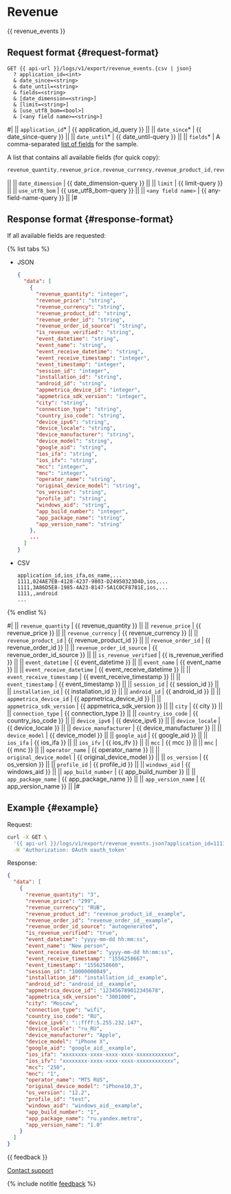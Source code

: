 # Revenue

{{ revenue_events }}

## Request format {#request-format}

```
GET {{ api-url }}/logs/v1/export/revenue_events.{csv | json}
  ? application_id=<int>
  & date_since=<string>
  & date_until=<string>
  & fields=<string>
  & [date_dimension=<string>]
  & [limit=<string>]
  & [use_utf8_bom=<bool>]
  & [<any field name>=<string>]
```

#|
|| `application_id`* | {{ application_id_query }} ||
|| `date_since`* | {{ date_since-query }} ||
|| `date_until`* | {{ date_until-query }} ||
|| `fields`* | A comma-separated [list of fields](../endpoints.md) for the sample.

A list that contains all available fields (for quick copy):

```objectivec translate=no
revenue_quantity,revenue_price,revenue_currency,revenue_product_id,revenue_order_id,revenue_order_id_source,is_revenue_verified,event_datetime,event_name,event_receive_datetime,event_receive_timestamp,event_timestamp,session_id,installation_id,android_id,appmetrica_device_id,appmetrica_sdk_version,city,connection_type,country_iso_code,device_ipv6,device_locale,device_manufacturer,device_model,event_datetime,google_aid,ios_ifa,ios_ifv,mcc,mnc,operator_name,original_device_model,os_version,profile_id,windows_aid,app_build_number,app_package_name,app_version_name
```
||
|| `date_dimension` | {{ date_dimension-query }} ||
|| `limit` | {{ limit-query }} ||
|| `use_utf8_bom` | {{ use_utf8_bom-query }} ||
|| `<any field name>` | {{ any-field-name-query }} ||
|#

## Response format {#response-format}

If all available fields are requested:

{% list tabs %}

- JSON

   ```json translate=no
   {
     "data": [
       {
         "revenue_quantity": "integer",
         "revenue_price": "string",
         "revenue_currency": "string",
         "revenue_product_id": "string",
         "revenue_order_id": "string",
         "revenue_order_id_source": "string",
         "is_revenue_verified": "string",
         "event_datetime": "string",
         "event_name": "string",
         "event_receive_datetime": "string",
         "event_receive_timestamp": "integer",
         "event_timestamp": "integer",
         "session_id": "integer",
         "installation_id": "string",
         "android_id": "string",
         "appmetrica_device_id": "integer",
         "appmetrica_sdk_version": "integer",
         "city": "string",
         "connection_type": "string",
         "country_iso_code": "string",
         "device_ipv6": "string",
         "device_locale": "string",
         "device_manufacturer": "string",
         "device_model": "string",
         "google_aid": "string",
         "ios_ifa": "string",
         "ios_ifv": "string",
         "mcc": "integer",
         "mnc": "integer",
         "operator_name": "string",
         "original_device_model": "string",
         "os_version": "string",
         "profile_id": "string",
         "windows_aid": "string",
         "app_build_number": "integer",
         "app_package_name": "string",
         "app_version_name": "string"
       },
       ...
     ]
   }
   ```

- CSV

   ```
   application_id,ios_ifa,os_name,...
   1111,024AE7EB-4128-4237-9803-D24950323D4D,ios,...
   1111,3A86D5E8-1985-4A23-B147-5A1C0CF8781E,ios,...
   1111,,android
   ...
   ```

{% endlist %}

#|
|| `revenue_quantity` | {{ revenue_quantity }} ||
|| `revenue_price` | {{ revenue_price }} ||
|| `revenue_currency` | {{ revenue_currency }} ||
|| `revenue_product_id` | {{ revenue_product_id }} ||
|| `revenue_order_id` | {{ revenue_order_id }} ||
|| `revenue_order_id_source` | {{ revenue_order_id_source }} ||
|| `is_revenue_verified` | {{ is_revenue_verified }} ||
|| `event_datetime` | {{ event_datetime }} ||
|| `event_name` | {{ event_name }} ||
|| `event_receive_datetime` | {{ event_receive_datetime }} ||
|| `event_receive_timestamp` | {{ event_receive_timestamp }} ||
|| `event_timestamp` | {{ event_timestamp }} ||
|| `session_id` | {{ session_id }} ||
|| `installation_id` | {{ installation_id }} ||
|| `android_id` | {{ android_id }} ||
|| `appmetrica_device_id` | {{ appmetrica_device_id }} ||
|| `appmetrica_sdk_version` | {{ appmetrica_sdk_version }} ||
|| `city` | {{ city }} ||
|| `connection_type` | {{ connection_type }} ||
|| `country_iso_code` | {{ country_iso_code }} ||
|| `device_ipv6` | {{ device_ipv6 }} ||
|| `device_locale` | {{ device_locale }} ||
|| `device_manufacturer` | {{ device_manufacturer }} ||
|| `device_model` | {{ device_model }} ||
|| `google_aid` | {{ google_aid }} ||
|| `ios_ifa` | {{ ios_ifa }} ||
|| `ios_ifv` | {{ ios_ifv }} ||
|| `mcc` | {{ mcc }} ||
|| `mnc` | {{ mnc }} ||
|| `operator_name` | {{ operator_name }} ||
|| `original_device_model` | {{ original_device_model }} ||
|| `os_version` | {{ os_version }} ||
|| `profile_id` | {{ profile_id }} ||
|| `windows_aid` | {{ windows_aid }} ||
|| `app_build_number` | {{ app_build_number }} ||
|| `app_package_name` | {{ app_package_name }} ||
|| `app_version_name` | {{ app_version_name }} ||
|#

## Example {#example}

Request:

```bash translate=no
curl -X GET \
  '{{ api-url }}/logs/v1/export/revenue_events.json?application_id=1111&date_since=2018-10-10&date_until=2018-10-11&fields=revenue_quantity,revenue_price,revenue_currency,revenue_product_id,revenue_order_id,revenue_order_id_source,is_revenue_verified,event_datetime,event_name,event_receive_datetime,event_receive_timestamp,event_timestamp,session_id,installation_id,android_id,appmetrica_device_id,appmetrica_sdk_version,city,connection_type,country_iso_code,device_ipv6,device_locale,device_manufacturer,device_model,google_aid,ios_ifa,ios_ifv,mcc,mnc,operator_name,original_device_model,os_version,profile_id,windows_aid,app_build_number,app_package_name,app_version_name' \
  -H 'Authorization: OAuth oauth_token'
```

Response:

```json translate=no
{
  "data": [
    {
      "revenue_quantity": "3",
      "revenue_price": "299",
      "revenue_currency": "RUB",
      "revenue_product_id": "revenue_product_id__example",
      "revenue_order_id": "revenue_order_id__example",
      "revenue_order_id_source": "autogenerated",
      "is_revenue_verified": "true",
      "event_datetime": "yyyy-mm-dd hh:mm:ss",
      "event_name": "New person",
      "event_receive_datetime": "yyyy-mm-dd hh:mm:ss",
      "event_receive_timestamp": "1556258667",
      "event_timestamp": "1556258660",
      "session_id": "10000000049",
      "installation_id": "installation_id__example",
      "android_id": "android_id__example",
      "appmetrica_device_id": "123456789012345678",
      "appmetrica_sdk_version": "3001000",
      "city": "Moscow",
      "connection_type": "wifi",
      "country_iso_code": "RU",
      "device_ipv6": "::ffff:5.255.232.147",
      "device_locale": "ru_RU",
      "device_manufacturer": "Apple",
      "device_model": "iPhone X",
      "google_aid": "google_aid__example",
      "ios_ifa": "xxxxxxxx-xxxx-xxxx-xxxx-xxxxxxxxxxxx",
      "ios_ifv": "xxxxxxxx-xxxx-xxxx-xxxx-xxxxxxxxxxxx",
      "mcc": "250",
      "mnc": "1",
      "operator_name": "MTS RUS",
      "original_device_model": "iPhone10,3",
      "os_version": "12.2",
      "profile_id": "test",
      "windows_aid": "windows_aid__example",
      "app_build_number": "1",
      "app_package_name": "ru.yandex.metro",
      "app_version_name": "1.0"
    }
  ]
}
```

{{ feedback }}

<a href="../../../troubleshooting/feedback-new">
  <span class="button">Contact support</span>
</a>

{% include notitle [feedback](../../../_includes/feedback-button.md) %}
